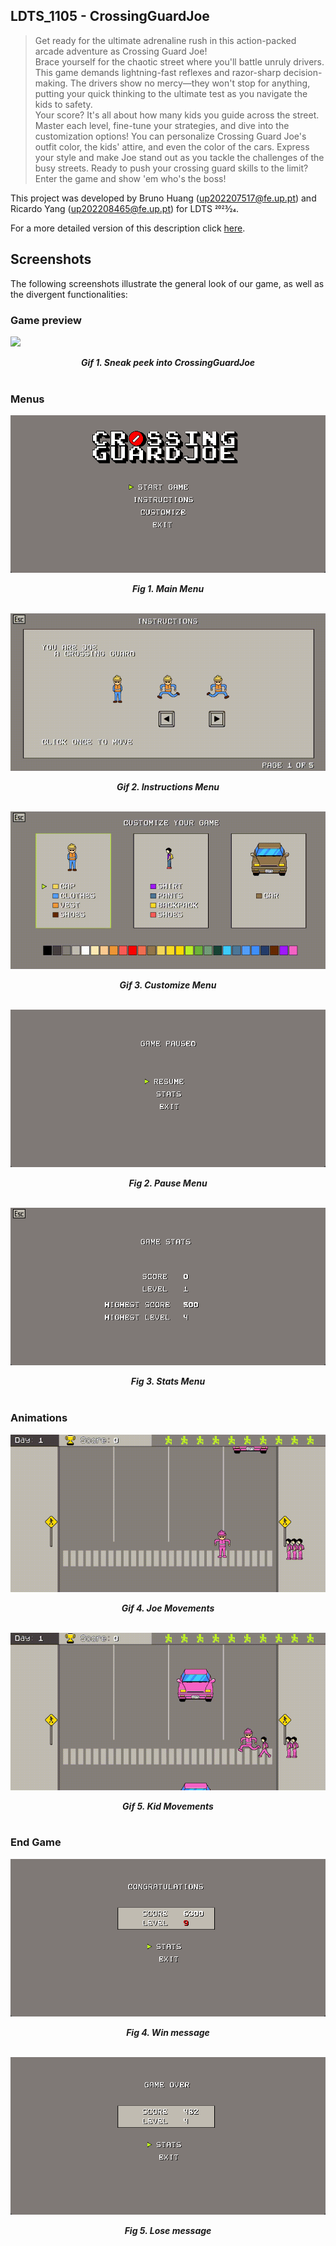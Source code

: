 ## LDTS_1105 - CrossingGuardJoe

> Get ready for the ultimate adrenaline rush in this action-packed arcade adventure as Crossing Guard Joe!  
> Brace yourself for the chaotic street where you'll battle unruly drivers.  
> This game demands lightning-fast reflexes and razor-sharp decision-making. The drivers show no mercy—they won't stop for anything, putting your quick thinking to the ultimate test as you navigate the kids to safety.  
> Your score? It's all about how many kids you guide across the street. Master each level, fine-tune your strategies, and dive into the customization options!
> You can personalize Crossing Guard Joe's outfit color, the kids' attire, and even the color of the cars. Express your style and make Joe stand out as you tackle the challenges of the busy streets.
> Ready to push your crossing guard skills to the limit?  
> Enter the game and show 'em who's the boss!

This project was developed by Bruno Huang (up202207517@fe.up.pt) and Ricardo Yang (up202208465@fe.up.pt) for LDTS 2023⁄24.

For a more detailed version of this description click [here](./docs/README.md).

## Screenshots

The following screenshots illustrate the general look of our game, as well as the divergent functionalities:

### Game preview
![](docs/images/Game_Preview.gif)
<p align="center" justify="center">
<b><i>Gif 1. Sneak peek into CrossingGuardJoe</i></b>
<br>
<br />

### Menus
![](docs/images/menu/Menu.png)
<p align="center" justify="center">
<b><i>Fig 1. Main Menu</i></b>
<br>
<br />

![](docs/images/menu/Instructions.gif)
<p align="center" justify="center">
<b><i>Gif 2. Instructions Menu</i></b>
<br>
<br />

![](docs/images/menu/Customize.gif)
<p align="center" justify="center">
<b><i>Gif 3. Customize Menu</i></b>
<br>
<br />

![](docs/images/menu/Pause.png)
<p align="center" justify="center">
<b><i>Fig 2. Pause Menu</i></b>
<br>
<br />

![](docs/images/menu/Stats.png)
<p align="center" justify="center">
<b><i>Fig 3. Stats Menu</i></b>
<br>
<br />

### Animations

![](docs/images/ingame/Joe.gif)
<p align="center" justify="center">
<b><i>Gif 4. Joe Movements</i></b>
<br>
<br />

![](docs/images/ingame/Kid.gif)
<p align="center" justify="center">
<b><i>Gif 5. Kid Movements</i></b>
<br>
<br />

### End Game

![](docs/images/menu/Win.png)
<p align="center" justify="center">
<b><i>Fig 4. Win message</i></b>
<br>
<br />

![](docs/images/menu/Lose.png)
<p align="center" justify="center">
<b><i>Fig 5. Lose message</i></b>
<br>
<br />
